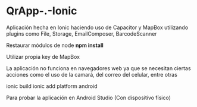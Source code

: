 # QrApp-.-Ionic
Aplicación hecha en Ionic haciendo uso de Capacitor y MapBox utilizando plugins como File, Storage, EmailComposer, BarcodeScanner

Restaurar módulos de node **npm install**

Utilizar propia key de MapBox

La aplicación no funciona en navegadores web ya que se necesitan ciertas acciones como el uso de la camará, del correo del celular, entre otras

ionic build
ionic add platform android

Para probar la aplicación en Android Studio (Con dispositivo físico)
